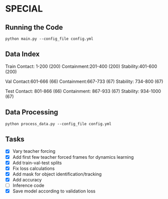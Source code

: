 # SPECIAL
## Running the Code
`python main.py --config_file config.yml`

## Data Index
Train
Contact: 1-200 (200)
Containment:201-400 (200)
Stability:401-600 (200)

Val
Contact:601-666 (66)
Containment:667-733 (67)
Stability: 734-800 (67)

Test
Contact: 801-866 (66)
Containment: 867-933 (67)
Stability: 934-1000 (67)

## Data Processing
`python process_data.py --config_file config.yml`

## Tasks

- [X] Vary teacher forcing
- [X] Add first few teacher forced frames for dynamics learning
- [X] Add train-val-test splits
- [X] Fix loss calculations
- [X] Add mask for object identification/tracking
- [X] Add accuracy
- [ ] Inference code
- [X] Save model according to validation loss